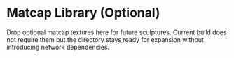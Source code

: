 # Matcap Library (Optional)

Drop optional matcap textures here for future sculptures. Current build does not require them but the directory stays ready for
expansion without introducing network dependencies.
